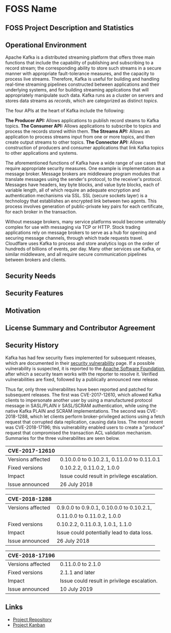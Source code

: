 # FOSS Name

## FOSS Project Description and Statistics

## Operational Environment

Apache Kafka is a distributed streaming platform that offers three main functions that include the capability of publishing and subscribing to a record stream; the corresponding ability to store such streams in a secure manner with appropriate fault-tolerance measures, and the capacity to process live streams.   Therefore, Kafka is useful for building and handling real-time streaming pipelines constructed between applications and their underlying systems, and for building streaming applications that will appropriately manipulate such data. Kafka runs as a cluster on servers and stores data streams as *records*, which are categorized as distinct *topics*. 

The four APIs at the heart of Kafka include the following:

**The Producer API:** Allows applications to publish record steams to Kafka topics.
**The Consumer API:** Allows applications to subscribe to topics and process the records stored within them.
**The Streams API:** Allows an application to process streams input from one or more topics, and then create output streams to other topics.
**The Connector API:** Allows construction of producers and consumer applications that link Kafka topics to other applications and systems.

The aforementioned functions of Kafka have a wide range of use cases that require appropriate security measures.  One example is implementation as a message broker.  Message brokers are middleware program modules that translate messages using the sender's protocol, to the receiver's protocol.  Messages have headers, key byte blocks, and value byte blocks, each of variable length, all of which require an adequate encryption and authentication mechanisms via SSL. SSL (secure sockets layer) is a technology that establishes an encrypted link between two agents. This process involves generation of public-private key pairs for each certificate, for each broker in the transaction.

Without message brokers, many service platforms would become untenably complex for use with messaging via TCP or HTTP.  Stock trading applications rely on message brokers to serve as a hub for opening and securing message channels, through which trade requests travel.  Cloudflare uses Kafka to process and store analytics logs on the order of hundreds of billions of events, per day.  Many other services use Kafka, or similar middleware, and all require secure communication pipelines between brokers and clients.

## Security Needs

## Security Features 

## Motivation

## License Summary and Contributor Agreement

## Security History

Kafka has had few security fixes implemented for subsequent releases, which are documented in their [security vulnerability](https://kafka.apache.org/cve-list) page. If a possible vulnerability is suspected, it is reported to the [Apache Software Foundation](security@kafka.apache.org), after which a security team works with the reporter to resolve it. Verified vulnerabilities are fixed, followed by a publically announced new release.  

Thus far, only three vulnerabilites have been reported and patched for subsequent releases.  The first was  CVE-2017-12610, which allowed Kafka clients to impersonate another user by using a manufactured protocol message in SASL/PLAIN ir SASL/SCRAM authentication, while using the native Kafka PLAIN and SCRAM implementations.  The second was CVE-2018-1288, which let clients perform broker-privileged actions using a fetch request that corrupted data replication, causing data loss.  The most recent was CVE-2018-17196; this vulnerability enabled users to create a "produce" request that compromised the transaction ACL validation mechanism. Summaries for the three vulnerabilites are seen below.

| CVE-2017-12610     |                                               |
| ------------------ | --------------------------------------------- |
| Versions affected  | 0.10.0.0 to 0.10.2.1, 0.11.0.0 to 0.11.0.1    |
| Fixed versions     | 0.10.2.2, 0.11.0.2, 1.0.0                     |
| Impact             | Issue could result in privilege escalation.   |
| Issue announced    | 26 July 2018                                  |


| CVE-2018-1288      |                                               |
| ------------------ | --------------------------------------------- |
| Versions affected  | 0.9.0.0 to 0.9.0.1, 0.10.0.0 to 0.10.2.1,     |
|                    | 0.11.0.0 to 0.11.0.2, 1.0.0                   |
| Fixed versions     | 0.10.2.2, 0.11.0.3, 1.0.1, 1.1.0              |
| Impact             | Issue could potentially lead to data loss.    |
| Issue announced    | 26 July 2018                                  |


| CVE-2018-17196     |                                               |
| ------------------ | --------------------------------------------- |
| Versions affected  | 0.11.0.0 to 2.1.0                             |
| Fixed versions     | 2.1.1 and later                               |
| Impact             | Issue could result in privilege escalation.   |
| Issue announced    | 10 July 2019                                  |

## Links
* [Project Repository](https://github.com/isxbot/software-assurance)
* [Project Kanban](https://github.com/isxbot/software-assurance/projects/1)
